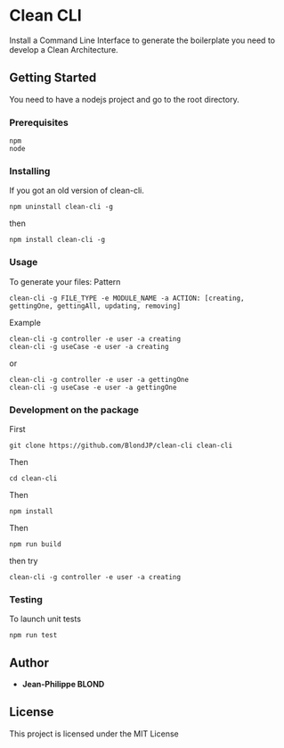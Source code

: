 # Clean CLI

Install a Command Line Interface to generate the boilerplate you need to develop a Clean Architecture.

## Getting Started

You need to have a nodejs project and go to the root directory.

### Prerequisites

```
npm
node
```

### Installing

If you got an old version of clean-cli.

```
npm uninstall clean-cli -g
```

then

```
npm install clean-cli -g
```

### Usage

To generate your files:
Pattern

```
clean-cli -g FILE_TYPE -e MODULE_NAME -a ACTION: [creating, gettingOne, gettingAll, updating, removing]
```

Example

```
clean-cli -g controller -e user -a creating
clean-cli -g useCase -e user -a creating

```

or

```
clean-cli -g controller -e user -a gettingOne
clean-cli -g useCase -e user -a gettingOne

```

### Development on the package

First

```
git clone https://github.com/BlondJP/clean-cli clean-cli
```

Then

```
cd clean-cli
```

Then

```
npm install
```

Then

```
npm run build
```

then try

```
clean-cli -g controller -e user -a creating
```

### Testing

To launch unit tests

```
npm run test
```

## Author

- **Jean-Philippe BLOND**

## License

This project is licensed under the MIT License
